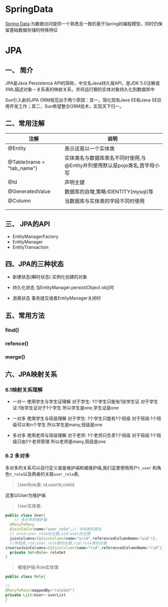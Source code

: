 # SpringData
[Spring Data](https://spring.io/projects/spring-data#overview):为数据访问提供一个熟悉且一致的基于Spring的编程模型，同时仍保留基础数据存储的特殊特征

# JPA
## 一、 简介
JPA是Java Persistence API的简称，中文名Java持久层API，是JDK 5.0注解或XML描述对象－关系表的映射关系，并将运行期的实体对象持久化到数据库中

Sun引入新的JPA ORM规范出于两个原因：其一，简化现有Java EE和Java SE应用开发工作；其二，Sun希望整合ORM技术，实现天下归一。
## 二、常用注解

| 注解                      | 说明                                                         |
| ------------------------- | ------------------------------------------------------------ |
| @Entity                   | 表示这是以一个实体类                                         |
| @Table(name = "tab_name") | 实体类名与数据库表名不同时使用,与@Entity并列使用默认是pojo类名,首字母小写 |
| @Id                       | 声明主键                                                     |
| @GeneratedValue           | 数据库的自增,策略:IDENTITY(mysql)等                          |
| @Column                   | 当数据库与实体类的字段不同时使用                             |
|                           |                                                              |
|                           |                                                              |
## 三、 JPA的API
+ EntityManagerFactory
+ EntityManager
+ EntityTransaction
## 四、JPA的三种状态
+ 新建状态(瞬时状态)
实例化创建的对象

+ 持久化状态
当EntityManager.persist(Object obj)时

+ 游离状态
事务提交或者EntityManager关闭时
## 五、常用方法
### find()
### refence()
### merge()
## 六、JPA映射关系
### 6.1映射关系理解
+ 一对一
使用学生与学生证理解
对于学生: 1个学生只能有1张学生证
对于学生证:1张学生证对于1个学生
所以学生是one,学生证是one

+ 一对多
使用学生与班级理解
对于学生: 1个学生只能有1个班级
对于班级:1个班级可以有n个学生
所以学生是many,班级是one

+ 多对多
使用老师与班级理解
对于老师: 1个老师只负责1个班级
对于班级:1个班级只由1个老师管理
所以老师是many,班级是one 
### 6.2 多对多
多对多的关系可以自行定义谁是维护端和被维护端,我们这里使用用户`t_user`
和角色`t_role`以及两者的关联`user_role`表,
> UserRole表: id,userId,roleId

这里以User为维护端
> User实体类:
```java
public class User{
	// 多对多的维护端
  @ManyToMany
  @JoinTable(name="user_role",// 中间表的表名
  // urid:user_role的主键,uid:user的主键
  joinColumns={@JoinColumn(name="urid",referencedColumnName="uid")},
  //其他表,rid:user_role表的主键,rid:role表的主键
inverseJoinColumns={@JoinColumn(name="rid",referencedColumnName="rid")})
  private Set<Role> roleSet 
}
```
> 被维护端:Role实体类
```java
public class Role{

// 
@ManyToMany(mappedBy="roleSet")
private List<User> userList
}
```
